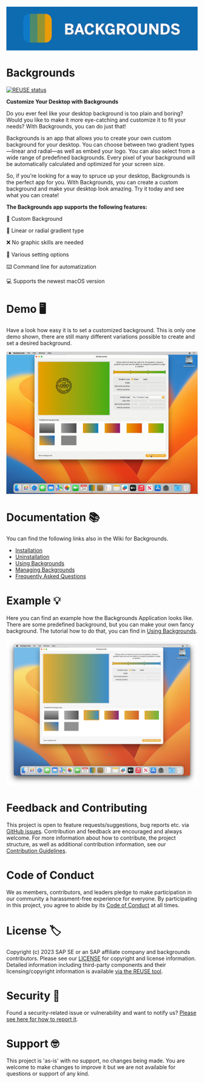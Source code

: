 ![BackgroundsBanner](https://github.com/SAP/backgrounds/blob/main/readme_images/banner_backgrounds.gif)

# Backgrounds

[![REUSE status](https://api.reuse.software/badge/github.com/SAP/backgrounds)](https://api.reuse.software/info/github.com/SAP/backgrounds)

**Customize Your Desktop with Backgrounds**
 
Do you ever feel like your desktop background is too plain and boring? Would you like to make it more eye-catching and customize it to fit your needs? With Backgrounds, you can do just that!
 
Backgrounds is an app that allows you to create your own custom background for your desktop. You can choose between two gradient types—linear and radial—as well as embed your logo. You can also select from a wide range of predefined backgrounds. Every pixel of your background will be automatically calculated and optimized for your screen size. 
 
So, if you're looking for a way to spruce up your desktop, Backgrounds is the perfect app for you. With Backgrounds, you can create a custom background and make your desktop look amazing. Try it today and see what you can create!

**The Backgrounds app supports the following features:**

🌈 Custom Background

🌟 Linear or radial gradient type

❌ No graphic skills are needed

🚀 Various setting options

⌨️ Command line for automatization

💻 Supports the newest macOS version


# Demo 🖥️

Have a look how easy it is to set a customized background. This is only one demo shown, there are still many different variations possible to create and set a desired background.

![BackgroundsBanner](https://github.com/SAP/backgrounds/blob/main/readme_images/Backgrounds_save_user_created_background.gif)




# Documentation 📚

You can find the following links also in the Wiki for Backgrounds.

* [Installation](https://github.com/SAP/backgrounds/wiki/Installation)
* [Uninstallation](https://github.com/SAP/backgrounds/wiki/Uninstallation)
* [Using Backgrounds](https://github.com/SAP/backgrounds/wiki/Using-Backgrounds)
* [Managing Backgrounds](https://github.com/SAP/backgrounds/wiki/Managing-Backgrounds)
* [Frequently Asked Questions](https://github.com/SAP/backgrounds/wiki/Frequently-Asked-Questions)

# Example 💡

Here you can find an example how the Backgrounds Application looks like. There are some predefined background, but you can make your own fancy background. The tutorial how to do that, you can find in [Using Backgrounds](https://github.com/SAP/backgrounds/wiki/Using-Backgrounds).

![BackgroundsApplication](https://github.com/SAP/backgrounds/blob/main/readme_images/Backgrounds_application.png)

# Feedback and Contributing

This project is open to feature requests/suggestions, bug reports etc. via [GitHub issues](https://github.com/SAP/backgrounds/issues). Contribution and feedback are encouraged and always welcome. For more information about how to contribute, the project structure, as well as additional contribution information, see our [Contribution Guidelines](CONTRIBUTING.md).

# Code of Conduct

We as members, contributors, and leaders pledge to make participation in our community a harassment-free experience for everyone. By participating in this project, you agree to abide by its [Code of Conduct](CODE_OF_CONDUCT.md) at all times.

# License 🏷️

Copyright (c) 2023 SAP SE or an SAP affiliate company and backgrounds contributors. Please see our [LICENSE](LICENSE) for copyright and license information. Detailed information including third-party components and their licensing/copyright information is available [via the REUSE tool](https://api.reuse.software/info/github.com/SAP/backgrounds).


# Security 👮
Found a security-related issue or vulnerability and want to notify us? [Please see here for how to report it](https://github.com/SAP/backgrounds/security/policy).

# Support 🤓

This project is 'as-is' with no support, no changes being made. You are welcome to make changes to improve it but we are not available for questions or support of any kind.
